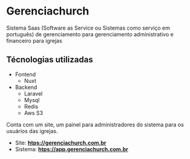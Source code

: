 # Gerenciachurch
Sistema Saas (Software as Service ou Sistemas como serviço em português) de gerenciamento para gerenciamento administrativo e financeiro para igrejas

## Técnologias utilizadas

  - Fontend
    - Nuxt
  - Backend
    - Laravel
    - Mysql
    - Redis
    - Aws S3
    
Conta com um site, um painel para administradores do sistema para os usuários das igrejas.

- Site: **[htps://gerenciachurch.com.br](htps://gerenciachurch.com.br)**
- Sistema: **[htps://app.gerenciachurch.com.br](htps://app.gerenciachurch.com.br)**
